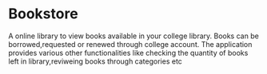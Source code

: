 # Bookstore

A online library to view books available in your college library. Books can be borrowed,requested or renewed through college 
account. The application provides various other functionalities like checking the quantity of books left in library,reviweing 
books through categories etc
